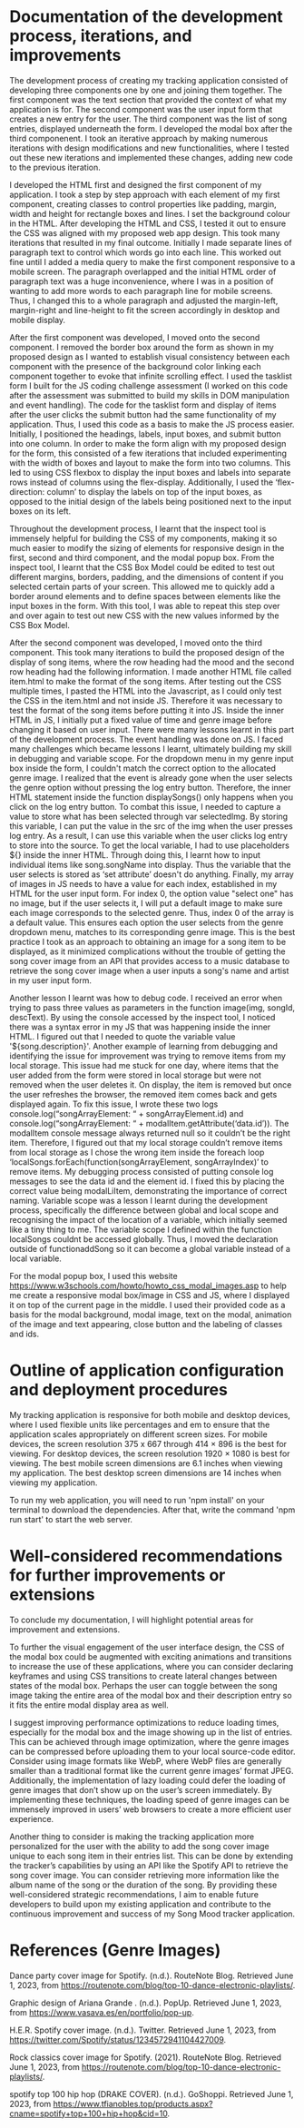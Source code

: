 # Documentation of the development process, iterations, and improvements

The development process of creating my tracking application consisted of developing three components one by one and joining them together. The first component was the text section that provided the context of what my application is for. The second component was the user input form that creates a new entry for the user. The third component was the list of song entries, displayed underneath the form. I developed the modal box after the third componenent. I took an iterative approach by making numerous iterations with design modifications and new functionalities, where I tested out these new iterations and implemented these changes, adding new code to the previous iteration. 

I developed the HTML first and designed the first component of my application. I took a step by step approach with each element of my first component, creating classes to control properties like padding, margin, width and height for rectangle boxes and lines. I set the background colour in the HTML. After developing the HTML and CSS, I tested it out to ensure the CSS was aligned with my proposed web app design. This took many iterations that resulted in my final outcome. Initially I made separate lines of paragraph text to control which words go into each line. This worked out fine until I added a media query to make the first component responsive to a mobile screen. The paragraph overlapped and the initial HTML order of paragraph text was a huge inconvenience, where I was in a position of wanting to add more words to each paragraph line for mobile screens. Thus, I changed this to a whole paragraph and adjusted the margin-left, margin-right and line-height to fit the screen accordingly in desktop and mobile display. 

After the first component was developed, I moved onto the second component. I removed the border box around the form as shown in my proposed design as I wanted to establish visual consistency between each component with the presence of the background color linking each component together to evoke that infinite scrolling effect. I used the tasklist form I built for the JS coding challenge assessment (I worked on this code after the assessment was submitted to build my skills in DOM manipulation and event handling). The code for the tasklist form and display of items after the user clicks the submit button had the same functionality of my application. Thus, I used this code as a basis to make the JS process easier. Initially, I positioned the headings, labels, input boxes, and submit button into one column. In order to make the form align with my proposed design for the form, this consisted of a few iterations that included experimenting with the width of boxes and layout to make the form into two columns. This led to using CSS flexbox to display the input boxes and labels into separate rows instead of columns using the flex-display. Additionally, I used the ‘flex-direction: column’ to display the labels on top of the input boxes, as opposed to the initial design of the labels being positioned next to the input boxes on its left.

Throughout the development process, I learnt that the inspect tool is immensely helpful for building the CSS of my components, making it so much easier to modify the sizing of elements for responsive design in the first, second and third component, and the modal popup box. From the inspect tool, I learnt that the CSS Box Model could be edited to test out different margins, borders, padding, and the dimensions of content if you selected certain parts of your screen. This allowed me to quickly add a border around elements and to define spaces between elements like the input boxes in the form. With this tool, I was able to repeat this step over and over again to test out new CSS with the new values informed by the CSS Box Model. 

After the second component was developed, I moved onto the third component. This took many iterations to build the proposed design of the display of song items, where the row heading had the mood and the second row heading had the following information. I made another HTML file called item.html to make the format of the song items. After testing out the CSS multiple times, I pasted the HTML into the Javascript, as I could only test the CSS in the item.html and not inside JS. Therefore it was necessary to test the format of the song items before putting it into JS. Inside the inner HTML in JS, I initially put a fixed value of time and genre image before changing it based on user input. There were many lessons learnt in this part of the development process. The event handling was done on JS. I faced many challenges which became lessons I learnt, ultimately building my skill in debugging and variable scope. For the dropdown menu in my genre input box inside the form, I couldn't match the correct option to the allocated genre image. I realized that the event is already gone when the user selects the genre option without pressing the log entry button. Therefore, the inner HTML statement inside the function displaySongs() only happens when you click on the log entry button. To combat this issue, I needed to capture a value to store what has been selected through var selectedImg. By storing this variable, I can put the value in the src of the img when the user presses log entry. As a result, I can use this variable when the user clicks log entry to store into the source. To get the local variable, I had to use placeholders ${} inside the inner HTML. Through doing this, I learnt how to input individual items like song.songName into display. Thus the variable that the user selects is stored as ‘set attribute’ doesn't do anything. Finally, my array of images in JS needs to have a value for each index, established in my HTML for the user input form. For index 0, the option value "select one" has no image, but if the user selects it, I will put a default image to make sure each image corresponds to the selected genre. Thus, index 0 of the array is a default value. This ensures each option the user selects from the genre dropdown menu, matches to its corresponding genre image. This is the best practice I took as an approach to obtaining an image for a song item to be displayed, as it minimized complications without the trouble of getting the song cover image from an API that provides access to a music database to retrieve the song cover image when a user inputs a song's name and artist in my user input form.

Another lesson I learnt was how to debug code. I received an error when trying to pass three values as parameters in the function image(img, songId, descText). By using the console accessed by the inspect tool, I noticed there was a syntax error in my JS that was happening inside the inner HTML. I figured out that I needed to quote the variable value '${song.description}'. Another example of learning from debugging and identifying the issue for improvement was trying to remove items from my local storage. This issue had me stuck for one day, where items that the user added from the form were stored in local storage but were not removed when the user deletes it. On display, the item is removed but once the user refreshes the browser, the removed item comes back and gets displayed again. To fix this issue, I wrote these two logs console.log(“songArrayElement: “ + songArrayElement.id) and console.log(“songArrayElement: “ + modalItem.getAttribute(‘data.id’)). The modalItem console message always returned null so it couldn’t be the right item. Therefore, I figured out that my local storage couldn’t remove items from local storage as I chose the wrong item inside the foreach loop ‘localSongs.forEach(function(songArrayElement, songArrayIndex)’ to remove items. My debugging process consisted of putting console log messages to see the data id and the element id. I fixed this by placing the correct value being modalLiItem, demonstrating the importance of correct naming. Variable scope was a lesson I learnt during the development process, specifically the difference between global and local scope and recognising the impact of the location of a variable, which initially seemed like a tiny thing to me. The variable scope I defined within the function localSongs couldnt be accessed globally. Thus, I moved the declaration outside of functionaddSong so it can become a global variable instead of a local variable. 

For the modal popup box, I used this website https://www.w3schools.com/howto/howto_css_modal_images.asp to help me create a responsive modal box/image in CSS and JS, where I displayed it on top of the current page in the middle. I used their provided code as a basis for the modal background, modal image, text on the modal, animation of the image and text appearing, close button and the labeling of classes and ids. 

# Outline of application configuration and deployment procedures

My tracking application is responsive for both mobile and desktop devices, where I used flexible units like percentages and em to ensure that the application scales appropriately on different screen sizes. For mobile devices, the screen resolution 375 x 667 through 414 × 896 is the best for viewing. For desktop devices, the screen resolution 1920 × 1080 is best for viewing. The best mobile screen dimensions are 6.1 inches when viewing my application. The best desktop screen dimensions are 14 inches when viewing my application. 

To run my web application, you will need to run 'npm install' on your terminal to download the dependencies. After that, write the command 'npm run start' to start the web server. 

# Well-considered recommendations for further improvements or extensions

To conclude my documentation, I will highlight potential areas for improvement and extensions. 

To further the visual engagement of the user interface design, the CSS of the modal box could be augmented with exciting animations and transitions to increase the use of these applications, where you can consider declaring keyframes and using CSS transitions to create lateral changes between states of the modal box. Perhaps the user can toggle between the song image taking the entire area of the modal box and their description entry so it fits the entire modal display area as well. 

I suggest improving performance optimizations to reduce loading times, especially for the modal box and the image showing up in the list of entries. This can be achieved through image optimization, where the genre images can be compressed before uploading them to your local source-code editor. Consider using image formats like WebP, where WebP files are generally smaller than a traditional format like the current genre images’ format JPEG. Additionally, the implementation of lazy loading could defer the loading of genre images that don’t show up on the user’s screen immediately. By implementing these techniques, the loading speed of genre images can be immensely improved in users’ web browsers to create a more efficient user experience. 

Another thing to consider is making the tracking application more personalized for the user with the ability to add the song cover image unique to each song item in their entries list. This can be done by extending the tracker’s capabilities by using an API like the Spotify API to retrieve the song cover image. You can consider retrieving more information like the album name of the song or the duration of the song. By providing these well-considered strategic recommendations, I aim to enable future developers to build upon my existing application and contribute to the continuous improvement and success of my Song Mood tracker application. 

# References (Genre Images)

Dance party cover image for Spotify. (n.d.). RouteNote Blog. Retrieved June 1, 2023, from https://routenote.com/blog/top-10-dance-electronic-playlists/.

Graphic design of Ariana Grande . (n.d.). PopUp. Retrieved June 1, 2023, from https://www.vasava.es/en/portfolio/pop-up.

H.E.R. Spotify cover image. (n.d.). Twitter. Retrieved June 1, 2023, from https://twitter.com/Spotify/status/1234572941104427009.

Rock classics cover image for Spotify. (2021). RouteNote Blog. Retrieved June 1, 2023, from https://routenote.com/blog/top-10-dance-electronic-playlists/.

spotify top 100 hip hop (DRAKE COVER). (n.d.). GoShoppi. Retrieved June 1, 2023, from https://www.tfianobles.top/products.aspx?cname=spotify+top+100+hip+hop&cid=10. 


